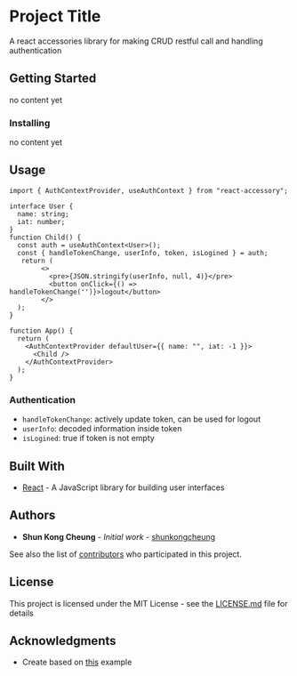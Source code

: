 # Project Title

A react accessories library for making CRUD restful call and handling authentication

## Getting Started

no content yet

### Installing

no content yet

## Usage

```
import { AuthContextProvider, useAuthContext } from "react-accessory";

interface User {
  name: string;
  iat: number;
}
function Child() {
  const auth = useAuthContext<User>();
  const { handleTokenChange, userInfo, token, isLogined } = auth;
   return (
        <>
          <pre>{JSON.stringify(userInfo, null, 4)}</pre>
          <button onClick={() => handleTokenChange('')}>logout</button>
        </>
  );
}

function App() {
  return (
    <AuthContextProvider defaultUser={{ name: "", iat: -1 }}>
      <Child />
    </AuthContextProvider>
  );
}
```

### Authentication
* `handleTokenChange`: actively update token, can be used for logout
* `userInfo`: decoded information inside token
* `isLogined`: true if token is not empty


## Built With

* [React](http://https://reactjs.org/) - A JavaScript library for building user interfaces

## Authors

* **Shun Kong Cheung** - *Initial work* - [shunkongcheung](https://github.com/shunkongcheung)

See also the list of [contributors](https://github.com/shunkongcheung/react-accessories) who participated in this project.

## License

This project is licensed under the MIT License - see the [LICENSE.md](LICENSE.md) file for details

## Acknowledgments

* Create based on [this](https://www.pluralsight.com/guides/react-typescript-module-create) example
